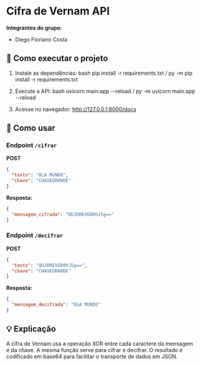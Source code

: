 # Cifra de Vernam API

**Integrantes do grupo:**
- Diego Floriano Costa

## 🚀 Como executar o projeto

1. Instale as dependências:
   bash
   pip install -r requirements.txt  /  py -m pip install -r requirements.txt
   

2. Execute a API:
   bash
   uvicorn main:app --reload  /  py -m uvicorn main:app --reload
   

3. Acesse no navegador:   http://127.0.0.1:8000/docs

## 🧠 Como usar

### Endpoint `/cifrar`
**POST**
```json
{
  "texto": "OLA MUNDO",
  "chave": "CHAVEGRANDE"
}
```

**Resposta:**
```json
{
  "mensagem_cifrada": "QUJDREVGR0hJSg=="
}
```

### Endpoint `/decifrar`
**POST**
```json
{
  "texto": "QUJDREVGR0hJSg==",
  "chave": "CHAVEGRANDE"
}
```

**Resposta:**
```json
{
  "mensagem_decifrada": "OLA MUNDO"
}
```


## 💡 Explicação
A cifra de Vernam usa a operação XOR entre cada caractere da mensagem e da chave.
A mesma função serve para cifrar e decifrar.
O resultado é codificado em base64 para facilitar o transporte de dados em JSON.
